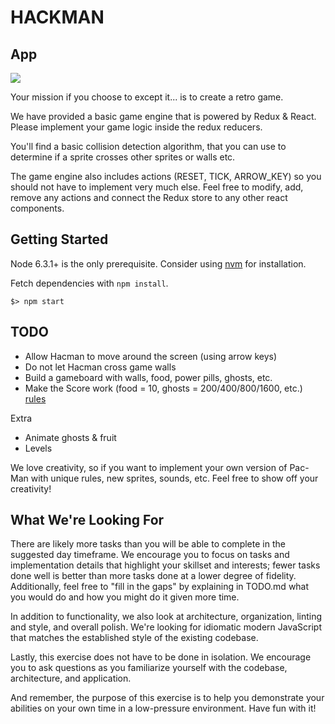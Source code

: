 # HACKMAN

## App

![](https://raw.githubusercontent.com/horizons-school-of-technology/hacman/master/public/img/mission_impossible.jpg?token=AAdQQt5g3W2l21dlHXWV_dxEtsru8rliks5asJUhwA%3D%3D)

Your mission if you choose to except it... is to create a retro game.

We have provided a basic game engine that is powered by Redux & React.
Please implement your game logic inside the redux reducers.

You'll find a basic collision detection algorithm, that you can use
to determine if a sprite crosses other sprites or walls etc.

The game engine also includes actions (RESET, TICK, ARROW_KEY) 
so you should not have to implement very much else.
Feel free to modify, add, remove any actions and connect the
Redux store to any other react components.

## Getting Started

Node 6.3.1+ is the only prerequisite. Consider using [nvm](http://nvm.sh/) for
installation.

Fetch dependencies with `npm install`.  

```
$> npm start
```

## TODO

- Allow Hacman to move around the screen (using arrow keys)
- Do not let Hacman cross game walls
- Build a gameboard with walls, food, power pills, ghosts, etc.
- Make the Score work (food = 10, ghosts = 200/400/800/1600, etc.) [rules](http://pacman.wikia.com/wiki/Pac-Man_(game))

Extra
- Animate ghosts & fruit
- Levels

We love creativity, so if you want to implement your own version of Pac-Man
with unique rules, new sprites, sounds, etc.
Feel free to show off your creativity!

## What We're Looking For

There are likely more tasks than you will be able to complete in the suggested
day timeframe. We encourage you to focus on tasks and implementation details that
highlight your skillset and interests; fewer tasks done well is better than more
tasks done at a lower degree of fidelity. Additionally, feel free to "fill in
the gaps" by explaining in TODO.md what you would do and how you might do it
given more time.

In addition to functionality, we also look at architecture, organization,
linting and style, and overall polish. We're looking for idiomatic modern
JavaScript that matches the established style of the existing codebase. 

Lastly, this exercise does not have to be done in isolation. We encourage you to
ask questions as you familiarize yourself with the codebase, architecture, and
application.

And remember, the purpose of this exercise is to help you demonstrate your
abilities on your own time in a low-pressure environment. Have fun with it!
